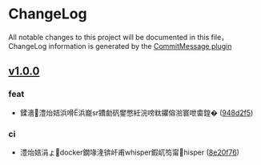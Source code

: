 # ChangeLog

All notable changes to this project will be documented in this file，ChangeLog information is generated by the [CommitMessage plugin](https://plugins.jetbrains.com/plugin/12256-commit-message-create)

## [v1.0.0](https://github.com/yanyao2333/BiliGPTHelper/compare/v1.0.0...master)


### feat

* 鍒濇澧炲姞浜嗗浜巃sr鐨勮矾鐢憋紝浣嗙粏鑺傛湁寰呭畬鍠� ([948d2f5](https://github.com/yanyao2333/BiliGPTHelper/commit/948d2f5))


### ci

* 澧炲姞涓ょdocker鐗堟湰锛屽甫whisper鍜屼笉甯hisper ([8e20f76](https://github.com/yanyao2333/BiliGPTHelper/commit/8e20f76))

